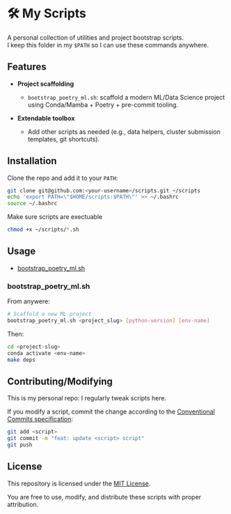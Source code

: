 # 🛠️ My Scripts

A personal collection of utilities and project bootstrap scripts.  
I keep this folder in my `$PATH` so I can use these commands anywhere.

## Features

- **Project scaffolding**  
  - `bootstrap_poetry_ml.sh`: scaffold a modern ML/Data Science project using Conda/Mamba + Poetry + pre-commit tooling.

- **Extendable toolbox**  
  - Add other scripts as needed (e.g., data helpers, cluster submission templates, git shortcuts).

## Installation

Clone the repo and add it to your `PATH`:

```bash
git clone git@github.com:<your-username>/scripts.git ~/scripts
echo 'export PATH=\"$HOME/scripts:$PATH\"' >> ~/.bashrc
source ~/.bashrc
```

Make sure scripts are exectuable
```bash
chmod +x ~/scripts/*.sh
```

## Usage

- [bootstrap_poetry_ml.sh](#bootstrap_poetry_mlsh)

### bootstrap_poetry_ml.sh

From anywere:

```bash
# Scaffold a new ML project
bootstrap_poetry_ml.sh <project_slug> [python-version] [env-name]
```

Then:

```bash
cd <project-slug>
conda activate <env-name>
make deps
```

## Contributing/Modifying

This is my personal repo: I regularly tweak scripts here.

If you modify a script, commit the change according to the [Conventional Commits specification](https://www.conventionalcommits.org/en/v1.0.0/):

```bash
git add <script>
git commit -m "feat: update <script> script"
git push
```

## License

This repository is licensed under the [MIT License](LICENSE).

You are free to use, modify, and distribute these scripts with proper attribution.
